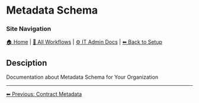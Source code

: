 <!-- description: Documentation about Metadata Schema for Your Organization. -->

# Metadata Schema

### Site Navigation
[🏠 Home](../../../../README.md) | [📂 All Workflows](../../../../users/users.md) | [⚙ IT Admin Docs](../../../../it-admins/README.md) | [⬅ Back to Setup](../README.md)

## Desciption

Documentation about Metadata Schema for Your Organization

---

[⬅ Previous: Contract Metadata](contract-metadata.md)